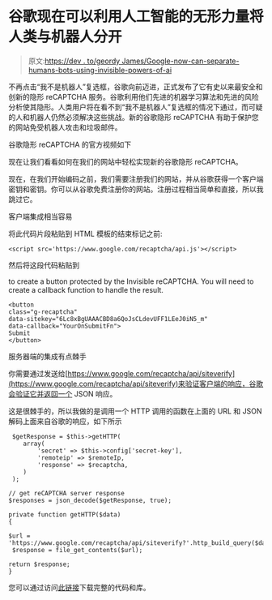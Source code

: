 # 谷歌现在可以利用人工智能的无形力量将人类与机器人分开

> 原文:[https://dev . to/geordy James/Google-now-can-separate-humans-bots-using-invisible-powers-of-ai](https://dev.to/geordyjames/google-can-now-separate-humans-from-bots-using-invisible-powers-of-ai)

不再点击“我不是机器人”复选框，谷歌向前迈进，正式发布了它有史以来最安全和创新的隐形 reCAPTCHA 服务。谷歌利用他们先进的机器学习算法和先进的风险分析使其隐形。人类用户将在看不到“我不是机器人”复选框的情况下通过，而可疑的人和机器人仍然必须解决这些挑战。新的谷歌隐形 reCAPTCHA 有助于保护您的网站免受机器人攻击和垃圾邮件。

谷歌隐形 reCAPTCHA 的官方视频如下

现在让我们看看如何在我们的网站中轻松实现新的谷歌隐形 reCAPTCHA。

现在，在我们开始编码之前，我们需要注册我们的网站，并从谷歌获得一个客户端密钥和密钥。你可以从谷歌免费注册你的网站。注册过程相当简单和直接，所以我跳过它。

客户端集成相当容易

将此代码片段粘贴到 HTML 模板的结束标记之前:

```
<script src='https://www.google.com/recaptcha/api.js'></script> 
```

然后将这段代码粘贴到

to create a button protected by the Invisible reCAPTCHA. You will need to create a callback function to handle the result.

```
<button
class="g-recaptcha"
data-sitekey="6Lc8xBgUAAACBD8a6QoJsCLdevUFF1LEeJ0iN5_m"
data-callback="YourOnSubmitFn">
Submit
</button> 
```

服务器端的集成有点棘手

你需要通过发送给[https://www.google.com/recaptcha/api/siteverify](https://www.google.com/recaptcha/api/siteverify)来验证客户端的响应，谷歌会验证它并返回一个 JSON 响应。

这是很棘手的，所以我做的是调用一个 HTTP 调用的函数在上面的 URL 和 JSON 解码上面来自谷歌的响应，如下所示

```
 $getResponse = $this->getHTTP(
    array(
        'secret' => $this->config['secret-key'],
        'remoteip' => $remoteIp,
        'response' => $recaptcha,
    )
 );

// get reCAPTCHA server response
$responses = json_decode($getResponse, true);

private function getHTTP($data)
{

$url =    'https://www.google.com/recaptcha/api/siteverify?'.http_build_query($data);
 $response = file_get_contents($url);

return $response;
} 
```

您可以通过访问[此链接](https://shareurcodes.com/blog/google%20invisible%20recaptcha%20integration%20with%20php)下载完整的代码和库。